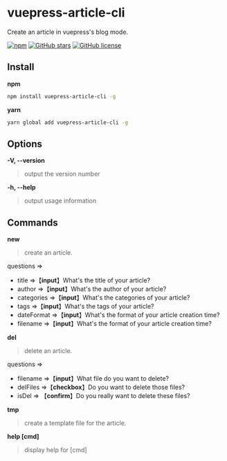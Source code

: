 # vuepress-article-cli

Create an article in vuepress's blog mode.

[![npm](https://img.shields.io/npm/v/vuepress-article-cli.svg)](https://www.npmjs.com/package/vuepress-article-cli)
[![GitHub stars](https://img.shields.io/github/stars/vxhly/vuepress-article-cli)](https://github.com/vxhly/vuepress-article-cli/stargazers)
[![GitHub license](https://img.shields.io/github/license/vxhly/vuepress-article-cli)](https://github.com/vxhly/vuepress-article-cli/blob/master/LICENSE)


## Install

**npm**

``` bash
npm install vuepress-article-cli -g
```

**yarn**

``` bash
yarn global add vuepress-article-cli -g
```

## Options

**-V, --version**

> output the version number

**-h, --help**

> output usage information

## Commands

**new**     

> create an article.

questions =>

* title =>【**input**】What's the title of your article?
* author =>【**input**】What's the author of your article?
* categories =>【**input**】What's the categories of your article?
* tags =>【**input**】What's the tags of your article?
* dateFormat =>【**input**】What's the format of your article creation time?
* filename =>【**input**】What's the format of your article creation time?

**del**  

> delete an article.

questions =>

* filename =>【**input**】What file do you want to delete?
* delFiles =>【**checkbox**】Do you want to delete those files?
* isDel => 【**confirm**】Do you really want to delete these files?

**tmp**

> create a template file for the article.

**help [cmd]**

> display help for [cmd]

